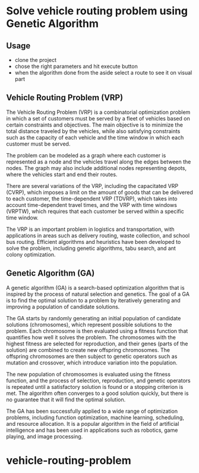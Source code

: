 # Solve vehicle routing problem using Genetic Algorithm

## Usage

- clone the project
- chose the right parameters and hit execute button
- when the algorithm done from the aside select a route to see it on visual part

## Vehicle Routing Problem (VRP)

The Vehicle Routing Problem (VRP) is a combinatorial optimization problem in which a set of customers must be served by a fleet of vehicles based on certain constraints and objectives. The main objective is to minimize the total distance traveled by the vehicles, while also satisfying constraints such as the capacity of each vehicle and the time window in which each customer must be served.

The problem can be modeled as a graph where each customer is represented as a node and the vehicles travel along the edges between the nodes. The graph may also include additional nodes representing depots, where the vehicles start and end their routes.

There are several variations of the VRP, including the capacitated VRP (CVRP), which imposes a limit on the amount of goods that can be delivered to each customer, the time-dependent VRP (TDVRP), which takes into account time-dependent travel times, and the VRP with time windows (VRPTW), which requires that each customer be served within a specific time window.

The VRP is an important problem in logistics and transportation, with applications in areas such as delivery routing, waste collection, and school bus routing. Efficient algorithms and heuristics have been developed to solve the problem, including genetic algorithms, tabu search, and ant colony optimization.

## Genetic Algorithm (GA)

A genetic algorithm (GA) is a search-based optimization algorithm that is inspired by the process of natural selection and genetics. The goal of a GA is to find the optimal solution to a problem by iteratively generating and improving a population of candidate solutions.

The GA starts by randomly generating an initial population of candidate solutions (chromosomes), which represent possible solutions to the problem. Each chromosome is then evaluated using a fitness function that quantifies how well it solves the problem. The chromosomes with the highest fitness are selected for reproduction, and their genes (parts of the solution) are combined to create new offspring chromosomes. The offspring chromosomes are then subject to genetic operators such as mutation and crossover, which introduce variation into the population.

The new population of chromosomes is evaluated using the fitness function, and the process of selection, reproduction, and genetic operators is repeated until a satisfactory solution is found or a stopping criterion is met. The algorithm often converges to a good solution quickly, but there is no guarantee that it will find the optimal solution.

The GA has been successfully applied to a wide range of optimization problems, including function optimization, machine learning, scheduling, and resource allocation. It is a popular algorithm in the field of artificial intelligence and has been used in applications such as robotics, game playing, and image processing.

# vehicle-routing-problem
